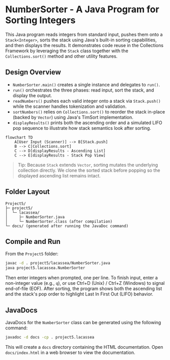 # NumberSorter - A Java Program for Sorting Integers

This Java program reads integers from standard input, pushes them onto a `Stack<Integer>`, sorts the stack using Java's built-in sorting capabilities, and then displays the results. It demonstrates code reuse in the Collections Framework by leveraging the `Stack` class together with the `Collections.sort()` method and other utility features.

## Design Overview

- `NumberSorter.main()` creates a single instance and delegates to `run()`.
- `run()` orchestrates the three phases: read input, sort the stack, and display the output.
- `readNumbers()` pushes each valid integer onto a stack via `Stack.push()` while the scanner handles tokenization and validation.
- `sortNumbers()` relies on `Collections.sort()` to reorder the stack in-place (backed by `Vector`) using Java's TimSort implementation.
- `displayResults()` prints both the ascending order and a simulated LIFO pop sequence to illustrate how stack semantics look after sorting.

```mermaid
flowchart TD
	A[User Input (Scanner)] --> B[Stack.push]
	B --> C[Collections.sort]
	C --> D[displayResults - Ascending List]
	C --> E[displayResults - Stack Pop View]
```

> Tip: Because `Stack` extends `Vector`, sorting mutates the underlying collection directly. We clone the sorted stack before popping so the displayed ascending list remains intact.

## Folder Layout

```
Project5/
├─ project5/
│  └─ lacassea/
│     ├─ NumberSorter.java
│     └─ NumberSorter.class (after compilation)
└─ docs/ (generated after running the JavaDoc command)
```

## Compile and Run
From the `Project5` folder:

```bash
javac -d . project5/lacassea/NumberSorter.java
java project5.lacassea.NumberSorter
```
Then enter integers when prompted, one per line. To finish input, enter a non-integer value (e.g., `q`), or use Ctrl+D (Unix) / Ctrl+Z (Windows) to signal end-of-file (EOF). After sorting, the program shows both the ascending list and the stack's pop order to highlight Last In First Out (LIFO) behavior.

## JavaDocs
JavaDocs for the `NumberSorter` class can be generated using the following command:

```bash
javadoc -d docs -cp . project5.lacassea
```
This will create a `docs` directory containing the HTML documentation. Open `docs/index.html` in a web browser to view the documentation.
